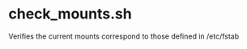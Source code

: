 check_mounts.sh
===============

Verifies the current mounts correspond to those defined in /etc/fstab
